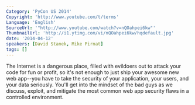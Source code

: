 ```yaml
---
Category: 'PyCon US 2014'
Copyright: 'http://www.youtube.com/t/terms'
Language: 'English'
SourceUrl: '"http://www.youtube.com/watch?v=nQOahpei6kw"'
ThumbnailUrl: 'http://i1.ytimg.com/vi/nQOahpei6kw/hqdefault.jpg'
date: '2014-04-12'
speakers: [David Stanek, Mike Pirnat]
tags: []
---
```

The Internet is a dangerous place, filled with evildoers out to attack your code for fun or profit, so it's not enough to just ship your awesome new web app--you have to take the security of your application, your users, and your data seriously. You'll get into the mindset of the bad guys as we discuss, exploit, and mitigate the most common web app security flaws in a controlled environment.